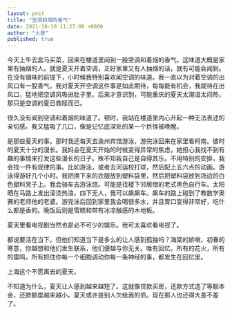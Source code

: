 ```yaml
---
layout: post
title: "空调和烟的香气"
date: 2021-10-10 11:27:00 +0800
author: "火兽"
published: true
---
```



今天上午去盒马买菜，回来在楼道里闻到一股空调和着烟的香气。这味道大概是家里有抽烟的人。就是夏天开着空调，正好家里又有人抽烟的话，就有可能会闻到。在没有烟味的前提下，小时候我特别喜欢闻空调的味道。我一直以为对着空调的出风口有一股香气。我对夏天开空调这件事是如此期待，每每能有机会，我就待在出风口，猛地把空调风吸进肚子里。后来才意识到，可能重庆的夏天太潮湿太闷热，那只是空调的夏日救赎而已。

很久没有闻到空调和着烟的味道了。顿时，我站在楼道里内心升起一种无法表述的亲切感。我又猛吸了几口，像是记忆底深处的某一个巨怪被唤醒。

是那些夏天的事。那时我还每天去渝州宾馆游泳，游完泳回来在家里看柯南。彼时的夏天十分的漫长。我妈会在夏天开始的时候变得异常的焦虑，她担心我找不到有趣的事情来打发这些漫长的日子。殊不知我自己是自得其乐。不用特别的安排，我会找一件有规律的事。比如游泳，或者去河运校打球，然后配上五六点的动画。游泳得游好几个小时。我把换下来的衣服放到塑料袋里，然后把塑料袋放到场边的白色塑料凳子上。我会骑车去游泳馆。可能是找楼下邻居借的老式黑色自行车。太阳晒在马路上发出滚烫热浪，四下无人，我可以飙飙车。飙车的路上碰到了教数学奥赛的老师他的老婆。游完泳后回到家里我会喝很多水，并且胃口变得非常好，吃什么都是香的。晚饭后则是雪糕和带有冰凉触感的木地板。

夏天里看电视剧当然也是必不可少的娱乐。我可太喜欢看电视了。 





都说要活在当下。但他们知道当下是多么的让人感到孤独吗？海棠的娇嗔，初春的寒意，你越想和他们发生联系，他们便越与你无关。唯有回忆。所有的花火，所有的雷鸣，所有抓住你每一个细胞调动你每一条神经的事，都发生在回忆里。







上海这个不愿离去的夏天。



不知道为什么，夏天让人感到越来越短了。这就像贷款买房，还款方式选了等额本金，还款额度越来越小。夏天或许是别人欠给我的债。现在那人也还得大差不差了。
